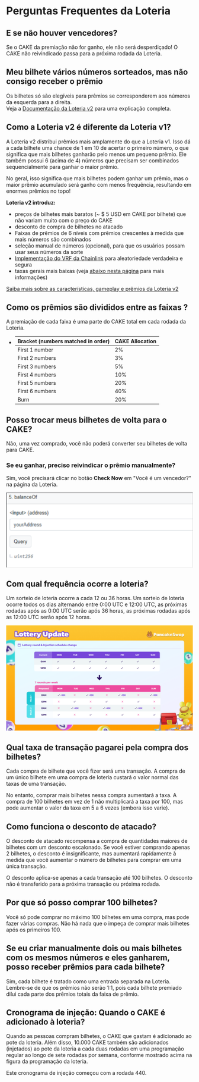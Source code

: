 # Perguntas Frequentes da Loteria

## E se não houver vencedores?&#x20;

Se o CAKE da premiação não for ganho, ele não será desperdiçado! O CAKE não reivindicado passa para a próxima rodada da Loteria.

## Meu bilhete vários números sorteados, mas não consigo receber o prêmio&#x20;

Os bilhetes só são elegíveis para prêmios se corresponderem aos números da esquerda para a direita.\
Veja a [Documentação da Loteria v2](./) para uma explicação completa.

## Como a Loteria v2 é diferente da Loteria v1?&#x20;

A Loteria v2 distribui prêmios mais amplamente do que a Loteria v1. Isso dá a cada bilhete uma chance de 1 em 10 de acertar o primeiro número, o que significa que mais bilhetes ganharão pelo menos um pequeno prêmio. Ele também possui 6 (acima de 4) números que precisam ser combinados sequencialmente para ganhar o maior prêmio.

No geral, isso significa que mais bilhetes podem ganhar um prêmio, mas o maior prêmio acumulado será ganho com menos frequência, resultando em enormes prêmios no topo!&#x20;

**Loteria v2 introduz:**

* preços de bilhetes mais baratos (\~ $ 5 USD em CAKE por bilhete) que não variam muito com o preço do CAKE
* desconto de compra de bilhetes no atacado
* Faixas de prêmios de 6 níveis com prêmios crescentes à medida que mais números são combinados
* seleção manual de números (opcional), para que os usuários possam usar seus números da sorte
* [Implementação do VRF da Chainlink](https://docs.chain.link/docs/chainlink-vrf/) para aleatoriedade verdadeira e segura
* taxas gerais mais baixas (veja [abaixo nesta página](lottery-faq.md#what-transaction-fee-will-i-pay-for-buying-tickets) para mais informações)

[Saiba mais sobre as características, gameplay e prêmios da Loteria v2](./)

## Como os prêmios são divididos entre as faixas ?

A premiação de cada faixa é uma parte do CAKE total em cada rodada da Loteria.

* | Bracket (numbers matched in order) | CAKE Allocation |
  | ---------------------------------- | --------------- |
  | First 1 number                     | 2%              |
  | First 2 numbers                    | 3%              |
  | First 3 numbers                    | 5%              |
  | First 4 numbers                    | 10%             |
  | First 5 numbers                    | 20%             |
  | First 6 numbers                    | 40%             |
  | Burn                               | 20%             |

## Posso trocar meus bilhetes de volta para o CAKE?

Não, uma vez comprado, você não poderá converter seu bilhetes de volta para CAKE.&#x20;

### Se eu ganhar, preciso reivindicar o prêmio manualmente?&#x20;

Sim, você precisará clicar no botão **Check Now** em "Você é um vencedor?" na página da Loteria.

![](<../../.gitbook/assets/image (150).png>)

## Com qual frequência ocorre a loteria?&#x20;

Um sorteio de loteria ocorre a cada 12 ou 36 horas. Um sorteio de loteria ocorre todos os dias alternando entre 0:00 UTC e 12:00 UTC, as próximas rodadas após as 0:00 UTC serão após 36 horas, as próximas rodadas após as 12:00 UTC serão após 12 horas.

![Lottery injection schedule](<../../.gitbook/assets/Lottery Schedule Update Feb 4.png>)

## Qual taxa de transação pagarei pela compra dos bilhetes?&#x20;

Cada compra de bilhete que você fizer será uma transação. A compra de um único bilhete em uma compra de loteria custará o valor normal das taxas de uma transação.&#x20;

No entanto, comprar mais bilhetes nessa compra aumentará a taxa. A compra de 100 bilhetes em vez de 1 não multiplicará a taxa por 100, mas pode aumentar o valor da taxa em 5 a 6 vezes (embora isso varie).&#x20;

## Como funciona o desconto de atacado?&#x20;

O desconto de atacado recompensa a compra de quantidades maiores de bilhetes com um desconto escalonado. Se você estiver comprando apenas 2 bilhetes, o desconto é insignificante, mas aumentará rapidamente à medida que você aumentar o número de bilhetes para comprar em uma única transação.&#x20;

O desconto aplica-se apenas a cada transação até 100 bilhetes. O desconto não é transferido para a próxima transação ou próxima rodada.&#x20;

## Por que só posso comprar 100 bilhetes?&#x20;

Você só pode comprar no máximo 100 bilhetes em uma compra, mas pode fazer várias compras. Não há nada que o impeça de comprar mais bilhetes após os primeiros 100.&#x20;

## Se eu criar manualmente dois ou mais bilhetes com os mesmos números e eles ganharem, posso receber prêmios para cada bilhete?&#x20;

Sim, cada bilhete é tratado como uma entrada separada na Loteria. Lembre-se de que os prêmios não serão 1:1, pois cada bilhete premiado dilui cada parte dos prêmios totais da faixa de prêmio.&#x20;

## Cronograma de injeção: Quando o CAKE é adicionado à loteria?&#x20;

Quando as pessoas compram bilhetes, o CAKE que gastam é adicionado ao pote da loteria. Além disso, 10.000 CAKE também são adicionados (injetados) ao pote da loteria a cada duas rodadas em uma programação regular ao longo de sete rodadas por semana, conforme mostrado acima na figura da programação da loteria.&#x20;

Este cronograma de injeção começou com a rodada 440.
